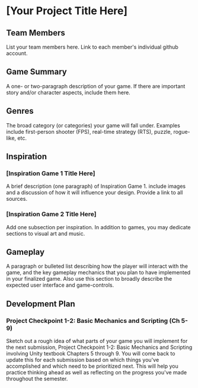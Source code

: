 # [Your Project Title Here]

## Team Members

List your team members here. Link to each member's individual github account.

## Game Summary

A one- or two-paragraph description of your game. If there are important story and/or character aspects, include them here.

## Genres

The broad category (or categories) your game will fall under. Examples include first-person shooter (FPS), real-time strategy (RTS), puzzle, rogue-like, etc. 

## Inspiration

### [Inspiration Game 1 Title Here]

A brief description (one paragraph) of Inspiration Game 1. include images and a discussion of how it will influence your design. Provide a link to all sources.

### [Inspiration Game 2 Title Here]

Add one subsection per inspiration. In addition to games, you may dedicate sections to visual art and music.

## Gameplay

A paragraph or bulleted list describing how the player will interact with the game, and the key gameplay mechanics that you plan to have implemented in your finalized game. Also use this section to broadly describe the expected user interface and game-controls. 

## Development Plan

### Project Checkpoint 1-2: Basic Mechanics and Scripting (Ch 5-9)

Sketch out a rough idea of what parts of your game you will implement for the next submission, Project Checkpoint 1-2: Basic Mechanics and Scripting involving Unity textbook Chapters 5 through 9. You will come back to update this for each submission based on which things you've accomplished and which need to be prioritized next. This will help you practice thinking ahead as well as reflecting on the progress you've made throughout the semester.